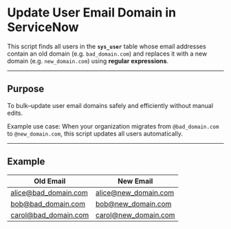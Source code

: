 # Update User Email Domain in ServiceNow

This script finds all users in the **`sys_user`** table whose email addresses contain an old domain (e.g. `bad_domain.com`) and replaces it with a new domain (e.g. `new_domain.com`) using **regular expressions**.

---

## Purpose

To bulk–update user email domains safely and efficiently without manual edits.

Example use case:
 When your organization migrates from `@bad_domain.com` to `@new_domain.com`, this script updates all users automatically.

---

## Example
| Old Email              | New Email              |
|-------------------------|------------------------|
| alice@bad_domain.com    | alice@new_domain.com   |
| bob@bad_domain.com      | bob@new_domain.com     |
| carol@bad_domain.com    | carol@new_domain.com   |


